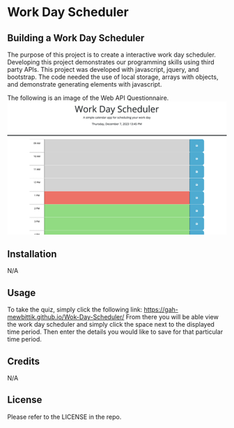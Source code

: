 # Work Day Scheduler

## Building a Work Day Scheduler

The purpose of this project is to create a interactive work day scheduler. Developing this project demonstrates our programming skills using third party APIs.
This project was developed with javascript, jquery, and bootstrap. The code needed the use of local storage, arrays with objects, and demonstrate generating elements with javascript.  

The following is an image of the Web API Questionnaire.
![Alt text](./assets/images/Work-Day-Scheduler.png) 



## Installation

N/A

## Usage

To take the quiz, simply click the following link: https://gah-mewbittik.github.io/Wok-Day-Scheduler/
From there you will be able view the work day scheduler and simply click the space next to the displayed time period. Then enter the details you would like to save for that particular time period.  

## Credits

N/A

## License

Please refer to the LICENSE in the repo.
